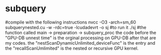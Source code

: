 # subquery
#compile with the following instructions
nvcc -O3 -arch=sm_60 subquerynested.cu -w -rdc=true -lcudadevrt -o sj
#to run it
./sj
#the function called
main -> preparation -> subquery_proc
the code before the "GPU-DB unnest time" is the orginal processing on GPU-DB
after that are my codes.
the "nestScanDynamicUnlimited_deviceFunc" is the entry
and the "recallScanUmlimited" is the nested or recursive GPU kernel.
